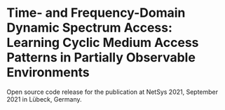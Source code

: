 # Time- and Frequency-Domain Dynamic Spectrum Access: Learning Cyclic Medium Access Patterns in Partially Observable Environments
Open source code release for the publication at NetSys 2021, September 2021 in Lübeck, Germany.
